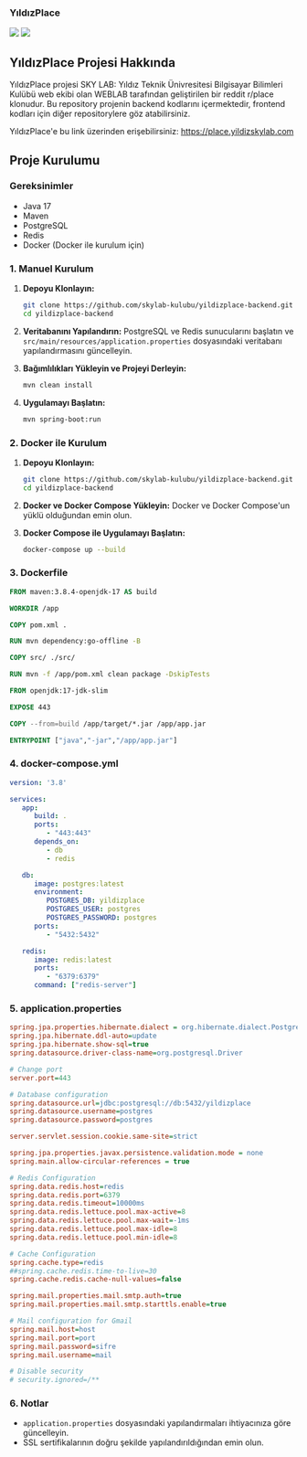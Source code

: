 ### YıldızPlace

![](https://avatars.githubusercontent.com/u/96308083?s=200&v=4)
![](https://place.yildizskylab.com/images/loading.gif)

## YıldızPlace Projesi Hakkında
YıldızPlace projesi SKY LAB: Yıldız Teknik Ünivresitesi Bilgisayar Bilimleri Kulübü web ekibi olan WEBLAB tarafından geliştirilen bir reddit r/place klonudur. 
Bu repository projenin backend kodlarını içermektedir, frontend kodları için diğer repositorylere göz atabilirsiniz.

YıldızPlace'e bu link üzerinden erişebilirsiniz:
https://place.yildizskylab.com

## Proje Kurulumu

### Gereksinimler
- Java 17
- Maven
- PostgreSQL
- Redis
- Docker (Docker ile kurulum için)

### 1. Manuel Kurulum

1. **Depoyu Klonlayın:**
   ```sh
   git clone https://github.com/skylab-kulubu/yildizplace-backend.git
   cd yildizplace-backend
   ```

2. **Veritabanını Yapılandırın:**
   PostgreSQL ve Redis sunucularını başlatın ve `src/main/resources/application.properties` dosyasındaki veritabanı yapılandırmasını güncelleyin.

3. **Bağımlılıkları Yükleyin ve Projeyi Derleyin:**
   ```sh
   mvn clean install
   ```

4. **Uygulamayı Başlatın:**
   ```sh
   mvn spring-boot:run
   ```

### 2. Docker ile Kurulum

1. **Depoyu Klonlayın:**
   ```sh
   git clone https://github.com/skylab-kulubu/yildizplace-backend.git
   cd yildizplace-backend
   ```

2. **Docker ve Docker Compose Yükleyin:**
   Docker ve Docker Compose'un yüklü olduğundan emin olun.

3. **Docker Compose ile Uygulamayı Başlatın:**
   ```sh
   docker-compose up --build
   ```

### 3. Dockerfile

```dockerfile
FROM maven:3.8.4-openjdk-17 AS build

WORKDIR /app

COPY pom.xml .

RUN mvn dependency:go-offline -B

COPY src/ ./src/

RUN mvn -f /app/pom.xml clean package -DskipTests

FROM openjdk:17-jdk-slim

EXPOSE 443

COPY --from=build /app/target/*.jar /app/app.jar

ENTRYPOINT ["java","-jar","/app/app.jar"]
```

### 4. docker-compose.yml

```yaml
version: '3.8'

services:
   app:
      build: .
      ports:
         - "443:443"
      depends_on:
         - db
         - redis

   db:
      image: postgres:latest
      environment:
         POSTGRES_DB: yildizplace
         POSTGRES_USER: postgres
         POSTGRES_PASSWORD: postgres
      ports:
         - "5432:5432"

   redis:
      image: redis:latest
      ports:
         - "6379:6379"
      command: ["redis-server"]
```

### 5. application.properties

```ini
spring.jpa.properties.hibernate.dialect = org.hibernate.dialect.PostgreSQLDialect
spring.jpa.hibernate.ddl-auto=update
spring.jpa.hibernate.show-sql=true
spring.datasource.driver-class-name=org.postgresql.Driver

# Change port
server.port=443

# Database configuration
spring.datasource.url=jdbc:postgresql://db:5432/yildizplace
spring.datasource.username=postgres
spring.datasource.password=postgres

server.servlet.session.cookie.same-site=strict

spring.jpa.properties.javax.persistence.validation.mode = none
spring.main.allow-circular-references = true

# Redis Configuration
spring.data.redis.host=redis
spring.data.redis.port=6379
spring.data.redis.timeout=10000ms
spring.data.redis.lettuce.pool.max-active=8
spring.data.redis.lettuce.pool.max-wait=-1ms
spring.data.redis.lettuce.pool.max-idle=8
spring.data.redis.lettuce.pool.min-idle=8

# Cache Configuration
spring.cache.type=redis
##spring.cache.redis.time-to-live=30
spring.cache.redis.cache-null-values=false

spring.mail.properties.mail.smtp.auth=true
spring.mail.properties.mail.smtp.starttls.enable=true

# Mail configuration for Gmail
spring.mail.host=host
spring.mail.port=port
spring.mail.password=sifre
spring.mail.username=mail

# Disable security
# security.ignored=/**
```

### 6. Notlar
- `application.properties` dosyasındaki yapılandırmaları ihtiyacınıza göre güncelleyin.
- SSL sertifikalarının doğru şekilde yapılandırıldığından emin olun.